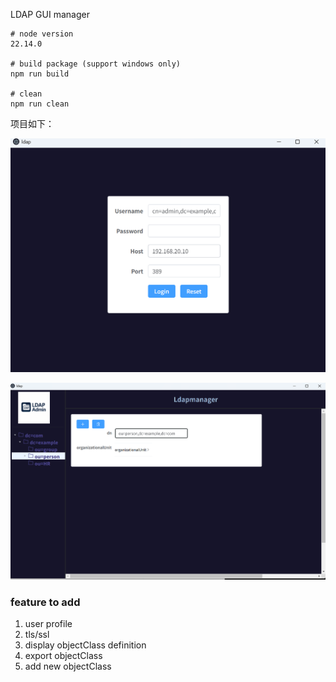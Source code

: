 LDAP GUI manager


```shell
# node version
22.14.0

# build package (support windows only)
npm run build

# clean
npm run clean

```

项目如下：

![](./images/index.png)

![](./images/detail.png)







### feature to add

1. user profile
2. tls/ssl
3. display objectClass definition
4. export objectClass
5. add new objectClass





